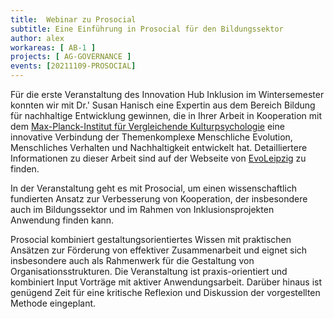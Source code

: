 ```yaml
---
title:  Webinar zu Prosocial
subtitle: Eine Einführung in Prosocial für den Bildungssektor
author: alex
workareas: [ AB-1 ]
projects: [ AG-GOVERNANCE ]
events: [20211109-PROSOCIAL]
---
```


Für die erste Veranstaltung des Innovation Hub Inklusion im Wintersemester konnten wir mit Dr.' Susan Hanisch eine Expertin aus dem Bereich Bildung für nachhaltige Entwicklung gewinnen, die in Ihrer Arbeit in Kooperation mit dem [Max-Planck-Institut für Vergleichende Kulturpsychologie](https://www.eva.mpg.de/de/vergleichende-kulturpsychologie/bildung) eine innovative Verbindung der Themenkomplexe Menschliche Evolution, Menschliches Verhalten und Nachhaltigkeit entwickelt hat. Detailliertere Informationen zu dieser Arbeit sind auf der Webseite von [EvoLeipzig](https://evoleipzig.de) zu finden. 

In der Veranstaltung geht es mit Prosocial, um einen wissenschaftlich fundierten Ansatz zur Verbesserung von Kooperation, der insbesondere auch im Bildungssektor und im Rahmen von Inklusionsprojekten Anwendung finden kann. 

Prosocial kombiniert gestaltungsorientiertes Wissen mit praktischen Ansätzen zur Förderung von effektiver Zusammenarbeit und eignet sich insbesondere auch als Rahmenwerk für die Gestaltung von Organisationsstrukturen. Die Veranstaltung ist praxis-orientiert und kombiniert Input Vorträge mit aktiver Anwendungsarbeit. Darüber hinaus ist genügend Zeit für eine kritische Reflexion und Diskussion der vorgestellten Methode eingeplant. 